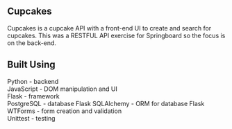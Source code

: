 ## Cupcakes

Cupcakes is a cupcake API with a front-end UI to create and search for cupcakes.  This was a RESTFUL API exercise for Springboard so the focus is on the back-end.

## Built Using

Python - backend  
JavaScript - DOM manipulation and UI  
Flask - framework  
PostgreSQL - database
Flask SQLAlchemy - ORM for database
Flask WTForms - form creation and validation  
Unittest - testing